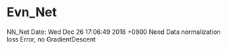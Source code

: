 # Evn_Net
NN_Net
Date:   Wed Dec 26 17:06:49 2018 +0800
        Need Data normalization
        loss Error, no GradientDescent

